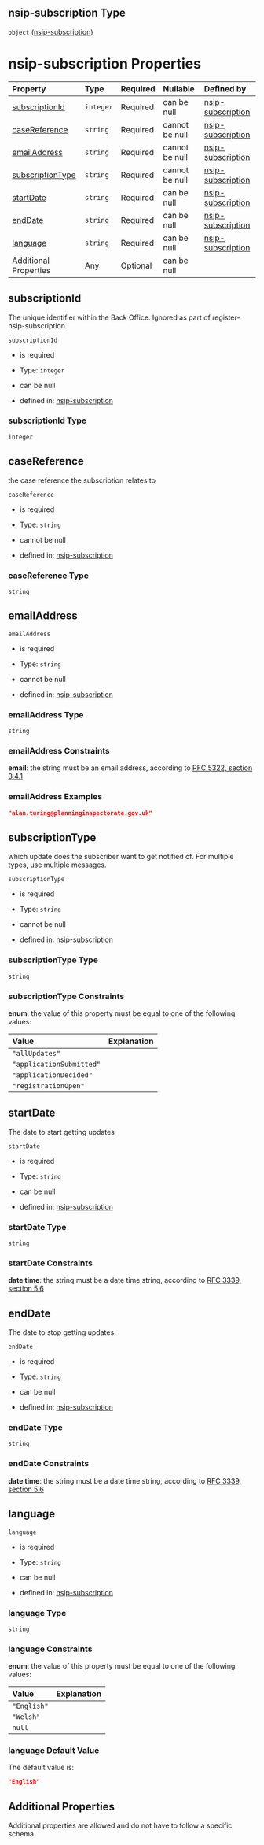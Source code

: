 ## nsip-subscription Type

`object` ([nsip-subscription](nsip-subscription.md))

# nsip-subscription Properties

| Property                              | Type      | Required | Nullable       | Defined by                                                                                                                         |
| :------------------------------------ | :-------- | :------- | :------------- | :--------------------------------------------------------------------------------------------------------------------------------- |
| [subscriptionId](#subscriptionid)     | `integer` | Required | can be null    | [nsip-subscription](nsip-subscription-properties-subscriptionid.md "nsip-subscription.schema.json#/properties/subscriptionId")     |
| [caseReference](#casereference)       | `string`  | Required | cannot be null | [nsip-subscription](nsip-subscription-properties-casereference.md "nsip-subscription.schema.json#/properties/caseReference")       |
| [emailAddress](#emailaddress)         | `string`  | Required | cannot be null | [nsip-subscription](nsip-subscription-properties-emailaddress.md "nsip-subscription.schema.json#/properties/emailAddress")         |
| [subscriptionType](#subscriptiontype) | `string`  | Required | cannot be null | [nsip-subscription](nsip-subscription-properties-subscriptiontype.md "nsip-subscription.schema.json#/properties/subscriptionType") |
| [startDate](#startdate)               | `string`  | Required | can be null    | [nsip-subscription](nsip-subscription-properties-startdate.md "nsip-subscription.schema.json#/properties/startDate")               |
| [endDate](#enddate)                   | `string`  | Required | can be null    | [nsip-subscription](nsip-subscription-properties-enddate.md "nsip-subscription.schema.json#/properties/endDate")                   |
| [language](#language)                 | `string`  | Required | can be null    | [nsip-subscription](nsip-subscription-properties-language.md "nsip-subscription.schema.json#/properties/language")                 |
| Additional Properties                 | Any       | Optional | can be null    |                                                                                                                                    |

## subscriptionId

The unique identifier within the Back Office. Ignored as part of register-nsip-subscription.

`subscriptionId`

* is required

* Type: `integer`

* can be null

* defined in: [nsip-subscription](nsip-subscription-properties-subscriptionid.md "nsip-subscription.schema.json#/properties/subscriptionId")

### subscriptionId Type

`integer`

## caseReference

the case reference the subscription relates to

`caseReference`

* is required

* Type: `string`

* cannot be null

* defined in: [nsip-subscription](nsip-subscription-properties-casereference.md "nsip-subscription.schema.json#/properties/caseReference")

### caseReference Type

`string`

## emailAddress



`emailAddress`

* is required

* Type: `string`

* cannot be null

* defined in: [nsip-subscription](nsip-subscription-properties-emailaddress.md "nsip-subscription.schema.json#/properties/emailAddress")

### emailAddress Type

`string`

### emailAddress Constraints

**email**: the string must be an email address, according to [RFC 5322, section 3.4.1](https://tools.ietf.org/html/rfc5322 "check the specification")

### emailAddress Examples

```json
"alan.turing@planninginspectorate.gov.uk"
```

## subscriptionType

which update does the subscriber want to get notified of. For multiple types, use multiple messages.

`subscriptionType`

* is required

* Type: `string`

* cannot be null

* defined in: [nsip-subscription](nsip-subscription-properties-subscriptiontype.md "nsip-subscription.schema.json#/properties/subscriptionType")

### subscriptionType Type

`string`

### subscriptionType Constraints

**enum**: the value of this property must be equal to one of the following values:

| Value                    | Explanation |
| :----------------------- | :---------- |
| `"allUpdates"`           |             |
| `"applicationSubmitted"` |             |
| `"applicationDecided"`   |             |
| `"registrationOpen"`     |             |

## startDate

The date to start getting updates

`startDate`

* is required

* Type: `string`

* can be null

* defined in: [nsip-subscription](nsip-subscription-properties-startdate.md "nsip-subscription.schema.json#/properties/startDate")

### startDate Type

`string`

### startDate Constraints

**date time**: the string must be a date time string, according to [RFC 3339, section 5.6](https://tools.ietf.org/html/rfc3339 "check the specification")

## endDate

The date to stop getting updates

`endDate`

* is required

* Type: `string`

* can be null

* defined in: [nsip-subscription](nsip-subscription-properties-enddate.md "nsip-subscription.schema.json#/properties/endDate")

### endDate Type

`string`

### endDate Constraints

**date time**: the string must be a date time string, according to [RFC 3339, section 5.6](https://tools.ietf.org/html/rfc3339 "check the specification")

## language



`language`

* is required

* Type: `string`

* can be null

* defined in: [nsip-subscription](nsip-subscription-properties-language.md "nsip-subscription.schema.json#/properties/language")

### language Type

`string`

### language Constraints

**enum**: the value of this property must be equal to one of the following values:

| Value       | Explanation |
| :---------- | :---------- |
| `"English"` |             |
| `"Welsh"`   |             |
| `null`      |             |

### language Default Value

The default value is:

```json
"English"
```

## Additional Properties

Additional properties are allowed and do not have to follow a specific schema
